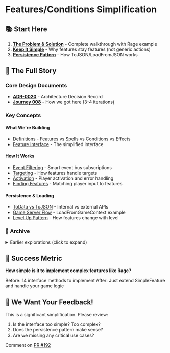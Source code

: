 # Features/Conditions Simplification

## 📚 Start Here

1. **[The Problem & Solution](implementation-complete.md)** - Complete walkthrough with Rage example
2. **[Keep It Simple](keep-it-simple.md)** - Why features stay features (not generic actions)
3. **[Persistence Pattern](persistence-pattern.md)** - How ToJSON/LoadFromJSON works

## 📖 The Full Story

### Core Design Documents
- **[ADR-0020](../../../docs/adr/0020-features-conditions-simplification.md)** - Architecture Decision Record
- **[Journey 008](../../../docs/journey/008-features-conditions-refactor.md)** - How we got here (3-4 iterations)

### Key Concepts

#### What We're Building
- [Definitions](definitions-and-separation.md) - Features vs Spells vs Conditions vs Effects
- [Feature Interface](keep-it-simple.md#feature-interface---just-what-we-need) - The simplified interface

#### How It Works
- [Event Filtering](smart-event-subscriptions.md) - Smart event bus subscriptions
- [Targeting](targeting-and-event-filtering.md) - How features handle targets
- [Activation](activation-and-errors.md) - Player activation and error handling
- [Finding Features](finding-features.md) - Matching player input to features

#### Persistence & Loading
- [ToData vs ToJSON](patterns/todata-vs-tojson.md) - Internal vs external APIs
- [Game Server Flow](examples/game-server-example.md) - LoadFromGameContext example
- [Level Up Pattern](level-up-pattern.md) - How features change with level

### 📁 Archive

<details>
<summary>Earlier explorations (click to expand)</summary>

These documents explored various approaches before we settled on the current design:

#### Alternative Approaches
- [Actions Not Features](actions-not-features.md) - Explored generic action system (too abstract)
- [Feature Activation Pattern](feature-activation-pattern.md) - Earlier activation ideas
- [When to Use What](when-to-use-what.md) - NewRage() vs LoadFromJSON()
- [Features Level Up Too](features-level-up-too.md) - Feature progression ideas

#### Implementation Details
- [Data Loading Pattern](patterns/data-loading-pattern.md) - Registry pattern (abandoned for switch)
- [Data Persistence Pattern](patterns/data-persistence-pattern.md) - Earlier persistence ideas
- [Data Persistence Simple](patterns/data-persistence-simple.md) - JSON options explored
- [ToJSON Pattern](patterns/tojson-pattern.md) - What uses this pattern

#### Architecture Evolution
- [Architecture Proposal](architecture/architecture-proposal.md) - Initial thoughts
- [Architecture Clarification](architecture/architecture-clarification.md) - Ref location discussion
- [Usage Example](examples/usage-example.md) - Early usage patterns

</details>

## 🎯 Success Metric

**How simple is it to implement complex features like Rage?**

Before: 14 interface methods to implement
After: Just extend SimpleFeature and handle your game logic

## 💬 We Want Your Feedback!

This is a significant simplification. Please review:
1. Is the interface too simple? Too complex?
2. Does the persistence pattern make sense?
3. Are we missing any critical use cases?

Comment on [PR #192](https://github.com/KirkDiggler/rpg-toolkit/pull/192)